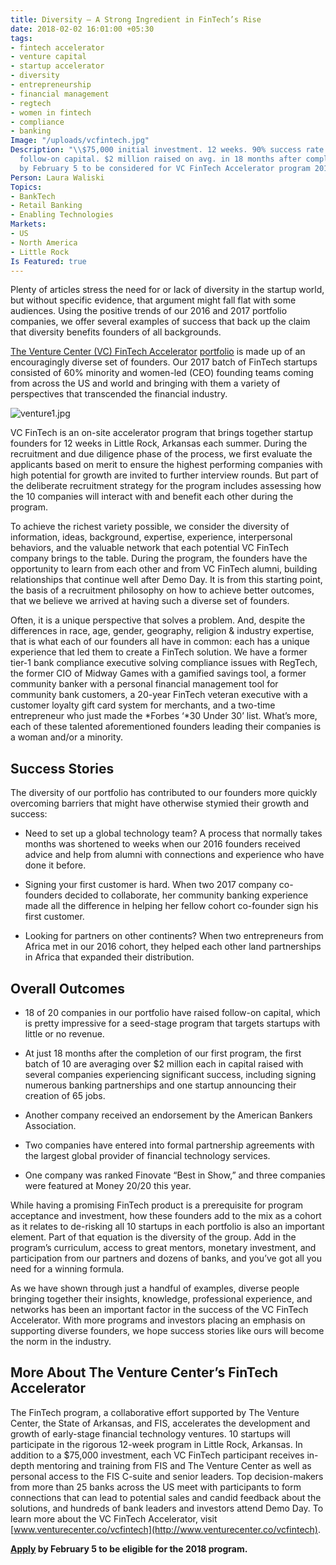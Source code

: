 ```yaml
---
title: Diversity – A Strong Ingredient in FinTech’s Rise
date: 2018-02-02 16:01:00 +05:30
tags:
- fintech accelerator
- venture capital
- startup accelerator
- diversity
- entrepreneurship
- financial management
- regtech
- women in fintech
- compliance
- banking
Image: "/uploads/vcfintech.jpg"
Description: "\\$75,000 initial investment. 12 weeks. 90% success rate in raising
  follow-on capital. $2 million raised on avg. in 18 months after completion. Apply
  by February 5 to be considered for VC FinTech Accelerator program 2018."
Person: Laura Waliski
Topics:
- BankTech
- Retail Banking
- Enabling Technologies
Markets:
- US
- North America
- Little Rock
Is Featured: true
---
```


Plenty of articles stress the need for or lack of diversity in the startup world, but without specific evidence, that argument might fall flat with some audiences. Using the positive trends of our 2016 and 2017 portfolio companies, we offer several examples of success that back up the claim that diversity benefits founders of all backgrounds.

[The Venture Center (VC) FinTech Accelerator](https://www.venturecenter.co/vcfintech/) [portfolio](https://www.venturecenter.co/portfolio-companies) is made up of an encouragingly diverse set of founders. Our 2017 batch of FinTech startups consisted of 60% minority and women-led (CEO) founding teams coming from across the US and world and bringing with them a variety of perspectives that transcended the financial industry.

![venture1.jpg](/uploads/venture1.jpg)

VC FinTech is an on-site accelerator program that brings together startup founders for 12 weeks in Little Rock, Arkansas each summer. During the recruitment and due diligence phase of the process, we first evaluate the applicants based on merit to ensure the highest performing companies with high potential for growth are invited to further interview rounds. But part of the deliberate recruitment strategy for the program includes assessing how the 10 companies will interact with and benefit each other during the program.

To achieve the richest variety possible, we consider the diversity of information, ideas, background, expertise, experience, interpersonal behaviors, and the valuable network that each potential VC FinTech company brings to the table. During the program, the founders have the opportunity to learn from each other and from VC FinTech alumni, building relationships that continue well after Demo Day. It is from this starting point, the basis of a recruitment philosophy on how to achieve better outcomes, that we believe we arrived at having such a diverse set of founders.

Often, it is a unique perspective that solves a problem. And, despite the differences in race, age, gender, geography, religion & industry expertise, that is what each of our founders all have in common: each has a unique experience that led them to create a FinTech solution. We have a former tier-1 bank compliance executive solving compliance issues with RegTech, the former CIO of Midway Games with a gamified savings tool, a former community banker with a personal financial management tool for community bank customers, a 20-year FinTech veteran executive with a customer loyalty gift card system for merchants, and a two-time entrepreneur who just made the \*Forbes ‘\*30 Under 30’ list. What’s more, each of these talented aforementioned founders leading their companies is a woman and/or a minority.

## Success Stories

The diversity of our portfolio has contributed to our founders more quickly overcoming barriers that might have otherwise stymied their growth and success:

* Need to set up a global technology team? A process that normally takes months was shortened to weeks when our 2016 founders received advice and help from alumni with connections and experience who have done it before.

* Signing your first customer is hard. When two 2017 company co-founders decided to collaborate, her community banking experience made all the difference in helping her fellow cohort co-founder sign his first customer.

* Looking for partners on other continents? When two entrepreneurs from Africa met in our 2016 cohort, they helped each other land partnerships in Africa that expanded their distribution.

## Overall Outcomes

* 18 of 20 companies in our portfolio have raised follow-on capital, which is pretty impressive for a seed-stage program that targets startups with little or no revenue.

* At just 18 months after the completion of our first program, the first batch of 10 are averaging over $2 million each in capital raised with several companies experiencing significant success, including signing numerous banking partnerships and one startup announcing their creation of 65 jobs.

* Another company received an endorsement by the American Bankers Association.

* Two companies have entered into formal partnership agreements with the largest global provider of financial technology services.

* One company was ranked Finovate “Best in Show,” and three companies were featured at Money 20/20 this year.

While having a promising FinTech product is a prerequisite for program acceptance and investment, how these founders add to the mix as a cohort as it relates to de-risking all 10 startups in each portfolio is also an important element. Part of that equation is the diversity of the group. Add in the program’s curriculum, access to great mentors, monetary investment, and participation from our partners and dozens of banks, and you’ve got all you need for a winning formula.

As we have shown through just a handful of examples, diverse people bringing together their insights, knowledge, professional experience, and networks has been an important factor in the success of the VC FinTech Accelerator. With more programs and investors placing an emphasis on supporting diverse founders, we hope success stories like ours will become the norm in the industry.

## More About The Venture Center’s FinTech Accelerator

The FinTech program, a collaborative effort supported by The Venture Center, the State of Arkansas, and FIS, accelerates the development and growth of early-stage financial technology ventures. 10 startups will participate in the rigorous 12-week program in Little Rock, Arkansas. In addition to a $75,000 investment, each VC FinTech participant receives in-depth mentoring and training from FIS and The Venture Center as well as personal access to the FIS C-suite and senior leaders. Top decision-makers from more than 25 banks across the US meet with participants to form connections that can lead to potential sales and candid feedback about the solutions, and hundreds of bank leaders and investors attend Demo Day. To learn more about the VC FinTech Accelerator, visit [www.venturecenter.co/vcfintech](http://www.venturecenter.co/vcfintech).

**[Apply](http://www.f6s.com/vcfintech/apply) by February 5 to be eligible for the 2018 program.**